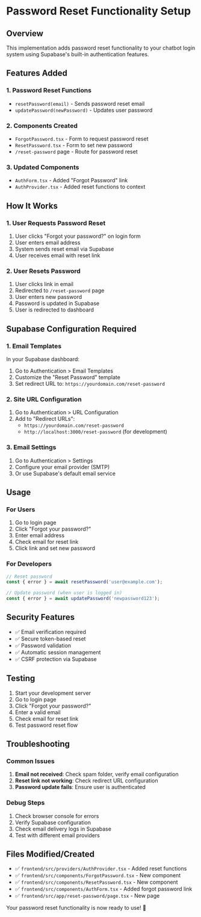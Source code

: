 # Password Reset Functionality Setup

## Overview
This implementation adds password reset functionality to your chatbot login system using Supabase's built-in authentication features.

## Features Added

### 1. Password Reset Functions
- `resetPassword(email)` - Sends password reset email
- `updatePassword(newPassword)` - Updates user password

### 2. Components Created
- `ForgotPassword.tsx` - Form to request password reset
- `ResetPassword.tsx` - Form to set new password
- `/reset-password` page - Route for password reset

### 3. Updated Components
- `AuthForm.tsx` - Added "Forgot Password" link
- `AuthProvider.tsx` - Added reset functions to context

## How It Works

### 1. User Requests Password Reset
1. User clicks "Forgot your password?" on login form
2. User enters email address
3. System sends reset email via Supabase
4. User receives email with reset link

### 2. User Resets Password
1. User clicks link in email
2. Redirected to `/reset-password` page
3. User enters new password
4. Password is updated in Supabase
5. User is redirected to dashboard

## Supabase Configuration Required

### 1. Email Templates
In your Supabase dashboard:
1. Go to Authentication > Email Templates
2. Customize the "Reset Password" template
3. Set redirect URL to: `https://yourdomain.com/reset-password`

### 2. Site URL Configuration
1. Go to Authentication > URL Configuration
2. Add to "Redirect URLs":
   - `https://yourdomain.com/reset-password`
   - `http://localhost:3000/reset-password` (for development)

### 3. Email Settings
1. Go to Authentication > Settings
2. Configure your email provider (SMTP)
3. Or use Supabase's default email service

## Usage

### For Users
1. Go to login page
2. Click "Forgot your password?"
3. Enter email address
4. Check email for reset link
5. Click link and set new password

### For Developers
```typescript
// Reset password
const { error } = await resetPassword('user@example.com');

// Update password (when user is logged in)
const { error } = await updatePassword('newpassword123');
```

## Security Features
- ✅ Email verification required
- ✅ Secure token-based reset
- ✅ Password validation
- ✅ Automatic session management
- ✅ CSRF protection via Supabase

## Testing
1. Start your development server
2. Go to login page
3. Click "Forgot your password?"
4. Enter a valid email
5. Check email for reset link
6. Test password reset flow

## Troubleshooting

### Common Issues
1. **Email not received**: Check spam folder, verify email configuration
2. **Reset link not working**: Check redirect URL configuration
3. **Password update fails**: Ensure user is authenticated

### Debug Steps
1. Check browser console for errors
2. Verify Supabase configuration
3. Check email delivery logs in Supabase
4. Test with different email providers

## Files Modified/Created
- ✅ `frontend/src/providers/AuthProvider.tsx` - Added reset functions
- ✅ `frontend/src/components/ForgotPassword.tsx` - New component
- ✅ `frontend/src/components/ResetPassword.tsx` - New component
- ✅ `frontend/src/components/AuthForm.tsx` - Added forgot password link
- ✅ `frontend/src/app/reset-password/page.tsx` - New page

Your password reset functionality is now ready to use! 🚀
